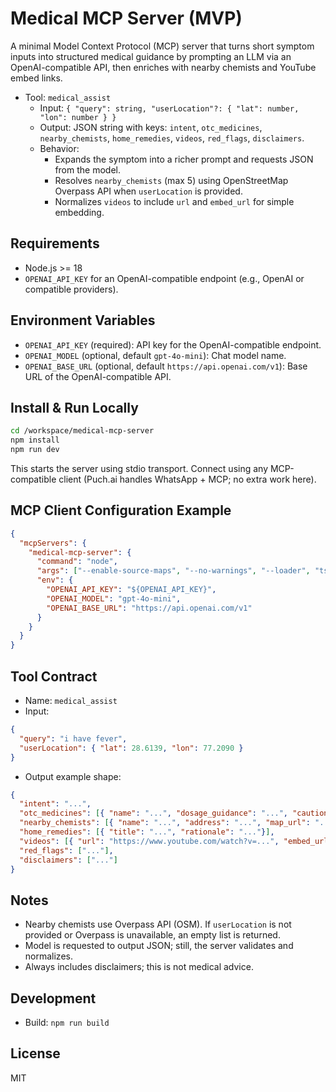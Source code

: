 # Medical MCP Server (MVP)

A minimal Model Context Protocol (MCP) server that turns short symptom inputs into structured medical guidance by prompting an LLM via an OpenAI-compatible API, then enriches with nearby chemists and YouTube embed links.

- Tool: `medical_assist`
  - Input: `{ "query": string, "userLocation"?: { "lat": number, "lon": number } }`
  - Output: JSON string with keys: `intent`, `otc_medicines`, `nearby_chemists`, `home_remedies`, `videos`, `red_flags`, `disclaimers`.
  - Behavior:
    - Expands the symptom into a richer prompt and requests JSON from the model.
    - Resolves `nearby_chemists` (max 5) using OpenStreetMap Overpass API when `userLocation` is provided.
    - Normalizes `videos` to include `url` and `embed_url` for simple embedding.

## Requirements
- Node.js >= 18
- `OPENAI_API_KEY` for an OpenAI-compatible endpoint (e.g., OpenAI or compatible providers).

## Environment Variables
- `OPENAI_API_KEY` (required): API key for the OpenAI-compatible endpoint.
- `OPENAI_MODEL` (optional, default `gpt-4o-mini`): Chat model name.
- `OPENAI_BASE_URL` (optional, default `https://api.openai.com/v1`): Base URL of the OpenAI-compatible API.

## Install & Run Locally
```bash
cd /workspace/medical-mcp-server
npm install
npm run dev
```
This starts the server using stdio transport. Connect using any MCP-compatible client (Puch.ai handles WhatsApp + MCP; no extra work here).

## MCP Client Configuration Example
```json
{
  "mcpServers": {
    "medical-mcp-server": {
      "command": "node",
      "args": ["--enable-source-maps", "--no-warnings", "--loader", "tsx", "src/server.ts"],
      "env": {
        "OPENAI_API_KEY": "${OPENAI_API_KEY}",
        "OPENAI_MODEL": "gpt-4o-mini",
        "OPENAI_BASE_URL": "https://api.openai.com/v1"
      }
    }
  }
}
```

## Tool Contract
- Name: `medical_assist`
- Input:
```json
{
  "query": "i have fever",
  "userLocation": { "lat": 28.6139, "lon": 77.2090 }
}
```
- Output example shape:
```json
{
  "intent": "...",
  "otc_medicines": [{ "name": "...", "dosage_guidance": "...", "cautions": "..."}],
  "nearby_chemists": [{ "name": "...", "address": "...", "map_url": "..."}],
  "home_remedies": [{ "title": "...", "rationale": "..."}],
  "videos": [{ "url": "https://www.youtube.com/watch?v=...", "embed_url": "https://www.youtube.com/embed/..."}],
  "red_flags": ["..."],
  "disclaimers": ["..."]
}
```

## Notes
- Nearby chemists use Overpass API (OSM). If `userLocation` is not provided or Overpass is unavailable, an empty list is returned.
- Model is requested to output JSON; still, the server validates and normalizes.
- Always includes disclaimers; this is not medical advice.

## Development
- Build: `npm run build`

## License
MIT